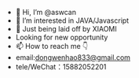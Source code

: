 - 👋 Hi, I’m @aswcan
- 👀 I’m interested in JAVA/Javascript
- 🥲 Just being laid off by XIAOMI
- Looking for new opportunity
- 📫 How to reach me 👇
- email:dongwenhao833@gmail.com
- tele/WeChat：15882052201

<!---
aswcan/aswcan is a ✨ special ✨ repository because its `README.md` (this file) appears on your GitHub profile.
You can click the Preview link to take a look at your changes.
--->
